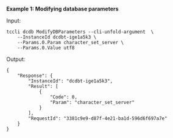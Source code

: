 **Example 1: Modifying database parameters**



Input: 

```
tccli dcdb ModifyDBParameters --cli-unfold-argument  \
    --InstanceId dcdbt-ige1a5k3 \
    --Params.0.Param character_set_server \
    --Params.0.Value utf8
```

Output: 
```
{
    "Response": {
        "InstanceId": "dcdbt-ige1a5k3",
        "Result": [
            {
                "Code": 0,
                "Param": "character_set_server"
            }
        ],
        "RequestId": "3381c9e9-d87f-4e21-ba1d-596d6f697a7e"
    }
}
```

